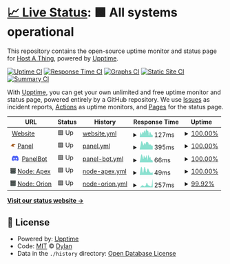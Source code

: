 # [📈 Live Status](https://status.hostathing.com): <!--live status--> **🟩 All systems operational**

This repository contains the open-source uptime monitor and status page for [Host A Thing](https://hostathing.com), powered by [Upptime](https://github.com/upptime/upptime).

[![Uptime CI](https://github.com/dy1io/status.hostathing.com/workflows/Uptime%20CI/badge.svg)](https://github.com/dy1io/status.hostathing.com/actions?query=workflow%3A%22Uptime+CI%22)
[![Response Time CI](https://github.com/dy1io/status.hostathing.com/workflows/Response%20Time%20CI/badge.svg)](https://github.com/dy1io/status.hostathing.com/actions?query=workflow%3A%22Response+Time+CI%22)
[![Graphs CI](https://github.com/dy1io/status.hostathing.com/workflows/Graphs%20CI/badge.svg)](https://github.com/dy1io/status.hostathing.com/actions?query=workflow%3A%22Graphs+CI%22)
[![Static Site CI](https://github.com/dy1io/status.hostathing.com/workflows/Static%20Site%20CI/badge.svg)](https://github.com/dy1io/status.hostathing.com/actions?query=workflow%3A%22Static+Site+CI%22)
[![Summary CI](https://github.com/dy1io/status.hostathing.com/workflows/Summary%20CI/badge.svg)](https://github.com/dy1io/status.hostathing.com/actions?query=workflow%3A%22Summary+CI%22)

With [Upptime](https://upptime.js.org), you can get your own unlimited and free uptime monitor and status page, powered entirely by a GitHub repository. We use [Issues](https://github.com/dy1io/status.hostathing.com/issues) as incident reports, [Actions](https://github.com/dy1io/status.hostathing.com/actions) as uptime monitors, and [Pages](https://status.hostathing.com) for the status page.

<!--start: status pages-->
<!-- This summary is generated by Upptime (https://github.com/upptime/upptime) -->
<!-- Do not edit this manually, your changes will be overwritten -->
<!-- prettier-ignore -->
| URL | Status | History | Response Time | Uptime |
| --- | ------ | ------- | ------------- | ------ |
| <img alt="" src="https://icons.duckduckgo.com/ip3/hostathing.com.ico" height="13"> [Website](https://hostathing.com) | 🟩 Up | [website.yml](https://github.com/dy1io/status.hostathing.com/commits/HEAD/history/website.yml) | <details><summary><img alt="Response time graph" src="./graphs/website/response-time-week.png" height="20"> 127ms</summary><br><a href="https://status.hostathing.com/history/website"><img alt="Response time 127" src="https://img.shields.io/endpoint?url=https%3A%2F%2Fraw.githubusercontent.com%2Fdy1io%2Fstatus.hostathing.com%2FHEAD%2Fapi%2Fwebsite%2Fresponse-time.json"></a><br><a href="https://status.hostathing.com/history/website"><img alt="24-hour response time 149" src="https://img.shields.io/endpoint?url=https%3A%2F%2Fraw.githubusercontent.com%2Fdy1io%2Fstatus.hostathing.com%2FHEAD%2Fapi%2Fwebsite%2Fresponse-time-day.json"></a><br><a href="https://status.hostathing.com/history/website"><img alt="7-day response time 127" src="https://img.shields.io/endpoint?url=https%3A%2F%2Fraw.githubusercontent.com%2Fdy1io%2Fstatus.hostathing.com%2FHEAD%2Fapi%2Fwebsite%2Fresponse-time-week.json"></a><br><a href="https://status.hostathing.com/history/website"><img alt="30-day response time 127" src="https://img.shields.io/endpoint?url=https%3A%2F%2Fraw.githubusercontent.com%2Fdy1io%2Fstatus.hostathing.com%2FHEAD%2Fapi%2Fwebsite%2Fresponse-time-month.json"></a><br><a href="https://status.hostathing.com/history/website"><img alt="1-year response time 127" src="https://img.shields.io/endpoint?url=https%3A%2F%2Fraw.githubusercontent.com%2Fdy1io%2Fstatus.hostathing.com%2FHEAD%2Fapi%2Fwebsite%2Fresponse-time-year.json"></a></details> | <details><summary><a href="https://status.hostathing.com/history/website">100.00%</a></summary><a href="https://status.hostathing.com/history/website"><img alt="All-time uptime 100.00%" src="https://img.shields.io/endpoint?url=https%3A%2F%2Fraw.githubusercontent.com%2Fdy1io%2Fstatus.hostathing.com%2FHEAD%2Fapi%2Fwebsite%2Fuptime.json"></a><br><a href="https://status.hostathing.com/history/website"><img alt="24-hour uptime 100.00%" src="https://img.shields.io/endpoint?url=https%3A%2F%2Fraw.githubusercontent.com%2Fdy1io%2Fstatus.hostathing.com%2FHEAD%2Fapi%2Fwebsite%2Fuptime-day.json"></a><br><a href="https://status.hostathing.com/history/website"><img alt="7-day uptime 100.00%" src="https://img.shields.io/endpoint?url=https%3A%2F%2Fraw.githubusercontent.com%2Fdy1io%2Fstatus.hostathing.com%2FHEAD%2Fapi%2Fwebsite%2Fuptime-week.json"></a><br><a href="https://status.hostathing.com/history/website"><img alt="30-day uptime 100.00%" src="https://img.shields.io/endpoint?url=https%3A%2F%2Fraw.githubusercontent.com%2Fdy1io%2Fstatus.hostathing.com%2FHEAD%2Fapi%2Fwebsite%2Fuptime-month.json"></a><br><a href="https://status.hostathing.com/history/website"><img alt="1-year uptime 100.00%" src="https://img.shields.io/endpoint?url=https%3A%2F%2Fraw.githubusercontent.com%2Fdy1io%2Fstatus.hostathing.com%2FHEAD%2Fapi%2Fwebsite%2Fuptime-year.json"></a></details>
| <img alt="" src="https://raw.githubusercontent.com/dy1io/status.hostathing.com/master/assets/pterodactyl.png" height="13"> [Panel](https://panel.hostathing.com) | 🟩 Up | [panel.yml](https://github.com/dy1io/status.hostathing.com/commits/HEAD/history/panel.yml) | <details><summary><img alt="Response time graph" src="./graphs/panel/response-time-week.png" height="20"> 395ms</summary><br><a href="https://status.hostathing.com/history/panel"><img alt="Response time 395" src="https://img.shields.io/endpoint?url=https%3A%2F%2Fraw.githubusercontent.com%2Fdy1io%2Fstatus.hostathing.com%2FHEAD%2Fapi%2Fpanel%2Fresponse-time.json"></a><br><a href="https://status.hostathing.com/history/panel"><img alt="24-hour response time 522" src="https://img.shields.io/endpoint?url=https%3A%2F%2Fraw.githubusercontent.com%2Fdy1io%2Fstatus.hostathing.com%2FHEAD%2Fapi%2Fpanel%2Fresponse-time-day.json"></a><br><a href="https://status.hostathing.com/history/panel"><img alt="7-day response time 395" src="https://img.shields.io/endpoint?url=https%3A%2F%2Fraw.githubusercontent.com%2Fdy1io%2Fstatus.hostathing.com%2FHEAD%2Fapi%2Fpanel%2Fresponse-time-week.json"></a><br><a href="https://status.hostathing.com/history/panel"><img alt="30-day response time 395" src="https://img.shields.io/endpoint?url=https%3A%2F%2Fraw.githubusercontent.com%2Fdy1io%2Fstatus.hostathing.com%2FHEAD%2Fapi%2Fpanel%2Fresponse-time-month.json"></a><br><a href="https://status.hostathing.com/history/panel"><img alt="1-year response time 395" src="https://img.shields.io/endpoint?url=https%3A%2F%2Fraw.githubusercontent.com%2Fdy1io%2Fstatus.hostathing.com%2FHEAD%2Fapi%2Fpanel%2Fresponse-time-year.json"></a></details> | <details><summary><a href="https://status.hostathing.com/history/panel">100.00%</a></summary><a href="https://status.hostathing.com/history/panel"><img alt="All-time uptime 100.00%" src="https://img.shields.io/endpoint?url=https%3A%2F%2Fraw.githubusercontent.com%2Fdy1io%2Fstatus.hostathing.com%2FHEAD%2Fapi%2Fpanel%2Fuptime.json"></a><br><a href="https://status.hostathing.com/history/panel"><img alt="24-hour uptime 100.00%" src="https://img.shields.io/endpoint?url=https%3A%2F%2Fraw.githubusercontent.com%2Fdy1io%2Fstatus.hostathing.com%2FHEAD%2Fapi%2Fpanel%2Fuptime-day.json"></a><br><a href="https://status.hostathing.com/history/panel"><img alt="7-day uptime 100.00%" src="https://img.shields.io/endpoint?url=https%3A%2F%2Fraw.githubusercontent.com%2Fdy1io%2Fstatus.hostathing.com%2FHEAD%2Fapi%2Fpanel%2Fuptime-week.json"></a><br><a href="https://status.hostathing.com/history/panel"><img alt="30-day uptime 100.00%" src="https://img.shields.io/endpoint?url=https%3A%2F%2Fraw.githubusercontent.com%2Fdy1io%2Fstatus.hostathing.com%2FHEAD%2Fapi%2Fpanel%2Fuptime-month.json"></a><br><a href="https://status.hostathing.com/history/panel"><img alt="1-year uptime 100.00%" src="https://img.shields.io/endpoint?url=https%3A%2F%2Fraw.githubusercontent.com%2Fdy1io%2Fstatus.hostathing.com%2FHEAD%2Fapi%2Fpanel%2Fuptime-year.json"></a></details>
| <img alt="" src="https://raw.githubusercontent.com/dy1io/status.hostathing.com/master/assets/discord.png" height="13"> [PanelBot](apex.hostathing.com) | 🟩 Up | [panel-bot.yml](https://github.com/dy1io/status.hostathing.com/commits/HEAD/history/panel-bot.yml) | <details><summary><img alt="Response time graph" src="./graphs/panel-bot/response-time-week.png" height="20"> 66ms</summary><br><a href="https://status.hostathing.com/history/panel-bot"><img alt="Response time 66" src="https://img.shields.io/endpoint?url=https%3A%2F%2Fraw.githubusercontent.com%2Fdy1io%2Fstatus.hostathing.com%2FHEAD%2Fapi%2Fpanel-bot%2Fresponse-time.json"></a><br><a href="https://status.hostathing.com/history/panel-bot"><img alt="24-hour response time 87" src="https://img.shields.io/endpoint?url=https%3A%2F%2Fraw.githubusercontent.com%2Fdy1io%2Fstatus.hostathing.com%2FHEAD%2Fapi%2Fpanel-bot%2Fresponse-time-day.json"></a><br><a href="https://status.hostathing.com/history/panel-bot"><img alt="7-day response time 66" src="https://img.shields.io/endpoint?url=https%3A%2F%2Fraw.githubusercontent.com%2Fdy1io%2Fstatus.hostathing.com%2FHEAD%2Fapi%2Fpanel-bot%2Fresponse-time-week.json"></a><br><a href="https://status.hostathing.com/history/panel-bot"><img alt="30-day response time 66" src="https://img.shields.io/endpoint?url=https%3A%2F%2Fraw.githubusercontent.com%2Fdy1io%2Fstatus.hostathing.com%2FHEAD%2Fapi%2Fpanel-bot%2Fresponse-time-month.json"></a><br><a href="https://status.hostathing.com/history/panel-bot"><img alt="1-year response time 66" src="https://img.shields.io/endpoint?url=https%3A%2F%2Fraw.githubusercontent.com%2Fdy1io%2Fstatus.hostathing.com%2FHEAD%2Fapi%2Fpanel-bot%2Fresponse-time-year.json"></a></details> | <details><summary><a href="https://status.hostathing.com/history/panel-bot">100.00%</a></summary><a href="https://status.hostathing.com/history/panel-bot"><img alt="All-time uptime 100.00%" src="https://img.shields.io/endpoint?url=https%3A%2F%2Fraw.githubusercontent.com%2Fdy1io%2Fstatus.hostathing.com%2FHEAD%2Fapi%2Fpanel-bot%2Fuptime.json"></a><br><a href="https://status.hostathing.com/history/panel-bot"><img alt="24-hour uptime 100.00%" src="https://img.shields.io/endpoint?url=https%3A%2F%2Fraw.githubusercontent.com%2Fdy1io%2Fstatus.hostathing.com%2FHEAD%2Fapi%2Fpanel-bot%2Fuptime-day.json"></a><br><a href="https://status.hostathing.com/history/panel-bot"><img alt="7-day uptime 100.00%" src="https://img.shields.io/endpoint?url=https%3A%2F%2Fraw.githubusercontent.com%2Fdy1io%2Fstatus.hostathing.com%2FHEAD%2Fapi%2Fpanel-bot%2Fuptime-week.json"></a><br><a href="https://status.hostathing.com/history/panel-bot"><img alt="30-day uptime 100.00%" src="https://img.shields.io/endpoint?url=https%3A%2F%2Fraw.githubusercontent.com%2Fdy1io%2Fstatus.hostathing.com%2FHEAD%2Fapi%2Fpanel-bot%2Fuptime-month.json"></a><br><a href="https://status.hostathing.com/history/panel-bot"><img alt="1-year uptime 100.00%" src="https://img.shields.io/endpoint?url=https%3A%2F%2Fraw.githubusercontent.com%2Fdy1io%2Fstatus.hostathing.com%2FHEAD%2Fapi%2Fpanel-bot%2Fuptime-year.json"></a></details>
| <img alt="" src="https://raw.githubusercontent.com/dy1io/status.hostathing.com/master/assets/node-icon.png" height="13"> [Node: Apex](apex.hostathing.com) | 🟩 Up | [node-apex.yml](https://github.com/dy1io/status.hostathing.com/commits/HEAD/history/node-apex.yml) | <details><summary><img alt="Response time graph" src="./graphs/node-apex/response-time-week.png" height="20"> 49ms</summary><br><a href="https://status.hostathing.com/history/node-apex"><img alt="Response time 49" src="https://img.shields.io/endpoint?url=https%3A%2F%2Fraw.githubusercontent.com%2Fdy1io%2Fstatus.hostathing.com%2FHEAD%2Fapi%2Fnode-apex%2Fresponse-time.json"></a><br><a href="https://status.hostathing.com/history/node-apex"><img alt="24-hour response time 87" src="https://img.shields.io/endpoint?url=https%3A%2F%2Fraw.githubusercontent.com%2Fdy1io%2Fstatus.hostathing.com%2FHEAD%2Fapi%2Fnode-apex%2Fresponse-time-day.json"></a><br><a href="https://status.hostathing.com/history/node-apex"><img alt="7-day response time 49" src="https://img.shields.io/endpoint?url=https%3A%2F%2Fraw.githubusercontent.com%2Fdy1io%2Fstatus.hostathing.com%2FHEAD%2Fapi%2Fnode-apex%2Fresponse-time-week.json"></a><br><a href="https://status.hostathing.com/history/node-apex"><img alt="30-day response time 49" src="https://img.shields.io/endpoint?url=https%3A%2F%2Fraw.githubusercontent.com%2Fdy1io%2Fstatus.hostathing.com%2FHEAD%2Fapi%2Fnode-apex%2Fresponse-time-month.json"></a><br><a href="https://status.hostathing.com/history/node-apex"><img alt="1-year response time 49" src="https://img.shields.io/endpoint?url=https%3A%2F%2Fraw.githubusercontent.com%2Fdy1io%2Fstatus.hostathing.com%2FHEAD%2Fapi%2Fnode-apex%2Fresponse-time-year.json"></a></details> | <details><summary><a href="https://status.hostathing.com/history/node-apex">100.00%</a></summary><a href="https://status.hostathing.com/history/node-apex"><img alt="All-time uptime 100.00%" src="https://img.shields.io/endpoint?url=https%3A%2F%2Fraw.githubusercontent.com%2Fdy1io%2Fstatus.hostathing.com%2FHEAD%2Fapi%2Fnode-apex%2Fuptime.json"></a><br><a href="https://status.hostathing.com/history/node-apex"><img alt="24-hour uptime 100.00%" src="https://img.shields.io/endpoint?url=https%3A%2F%2Fraw.githubusercontent.com%2Fdy1io%2Fstatus.hostathing.com%2FHEAD%2Fapi%2Fnode-apex%2Fuptime-day.json"></a><br><a href="https://status.hostathing.com/history/node-apex"><img alt="7-day uptime 100.00%" src="https://img.shields.io/endpoint?url=https%3A%2F%2Fraw.githubusercontent.com%2Fdy1io%2Fstatus.hostathing.com%2FHEAD%2Fapi%2Fnode-apex%2Fuptime-week.json"></a><br><a href="https://status.hostathing.com/history/node-apex"><img alt="30-day uptime 100.00%" src="https://img.shields.io/endpoint?url=https%3A%2F%2Fraw.githubusercontent.com%2Fdy1io%2Fstatus.hostathing.com%2FHEAD%2Fapi%2Fnode-apex%2Fuptime-month.json"></a><br><a href="https://status.hostathing.com/history/node-apex"><img alt="1-year uptime 100.00%" src="https://img.shields.io/endpoint?url=https%3A%2F%2Fraw.githubusercontent.com%2Fdy1io%2Fstatus.hostathing.com%2FHEAD%2Fapi%2Fnode-apex%2Fuptime-year.json"></a></details>
| <img alt="" src="https://raw.githubusercontent.com/dy1io/status.hostathing.com/master/assets/node-icon.png" height="13"> [Node: Orion](orion.hostathing.com) | 🟩 Up | [node-orion.yml](https://github.com/dy1io/status.hostathing.com/commits/HEAD/history/node-orion.yml) | <details><summary><img alt="Response time graph" src="./graphs/node-orion/response-time-week.png" height="20"> 257ms</summary><br><a href="https://status.hostathing.com/history/node-orion"><img alt="Response time 257" src="https://img.shields.io/endpoint?url=https%3A%2F%2Fraw.githubusercontent.com%2Fdy1io%2Fstatus.hostathing.com%2FHEAD%2Fapi%2Fnode-orion%2Fresponse-time.json"></a><br><a href="https://status.hostathing.com/history/node-orion"><img alt="24-hour response time 494" src="https://img.shields.io/endpoint?url=https%3A%2F%2Fraw.githubusercontent.com%2Fdy1io%2Fstatus.hostathing.com%2FHEAD%2Fapi%2Fnode-orion%2Fresponse-time-day.json"></a><br><a href="https://status.hostathing.com/history/node-orion"><img alt="7-day response time 257" src="https://img.shields.io/endpoint?url=https%3A%2F%2Fraw.githubusercontent.com%2Fdy1io%2Fstatus.hostathing.com%2FHEAD%2Fapi%2Fnode-orion%2Fresponse-time-week.json"></a><br><a href="https://status.hostathing.com/history/node-orion"><img alt="30-day response time 257" src="https://img.shields.io/endpoint?url=https%3A%2F%2Fraw.githubusercontent.com%2Fdy1io%2Fstatus.hostathing.com%2FHEAD%2Fapi%2Fnode-orion%2Fresponse-time-month.json"></a><br><a href="https://status.hostathing.com/history/node-orion"><img alt="1-year response time 257" src="https://img.shields.io/endpoint?url=https%3A%2F%2Fraw.githubusercontent.com%2Fdy1io%2Fstatus.hostathing.com%2FHEAD%2Fapi%2Fnode-orion%2Fresponse-time-year.json"></a></details> | <details><summary><a href="https://status.hostathing.com/history/node-orion">99.92%</a></summary><a href="https://status.hostathing.com/history/node-orion"><img alt="All-time uptime 99.92%" src="https://img.shields.io/endpoint?url=https%3A%2F%2Fraw.githubusercontent.com%2Fdy1io%2Fstatus.hostathing.com%2FHEAD%2Fapi%2Fnode-orion%2Fuptime.json"></a><br><a href="https://status.hostathing.com/history/node-orion"><img alt="24-hour uptime 100.00%" src="https://img.shields.io/endpoint?url=https%3A%2F%2Fraw.githubusercontent.com%2Fdy1io%2Fstatus.hostathing.com%2FHEAD%2Fapi%2Fnode-orion%2Fuptime-day.json"></a><br><a href="https://status.hostathing.com/history/node-orion"><img alt="7-day uptime 99.92%" src="https://img.shields.io/endpoint?url=https%3A%2F%2Fraw.githubusercontent.com%2Fdy1io%2Fstatus.hostathing.com%2FHEAD%2Fapi%2Fnode-orion%2Fuptime-week.json"></a><br><a href="https://status.hostathing.com/history/node-orion"><img alt="30-day uptime 99.92%" src="https://img.shields.io/endpoint?url=https%3A%2F%2Fraw.githubusercontent.com%2Fdy1io%2Fstatus.hostathing.com%2FHEAD%2Fapi%2Fnode-orion%2Fuptime-month.json"></a><br><a href="https://status.hostathing.com/history/node-orion"><img alt="1-year uptime 99.92%" src="https://img.shields.io/endpoint?url=https%3A%2F%2Fraw.githubusercontent.com%2Fdy1io%2Fstatus.hostathing.com%2FHEAD%2Fapi%2Fnode-orion%2Fuptime-year.json"></a></details>

<!--end: status pages-->

[**Visit our status website →**](https://status.hostathing.com)

## 📄 License

- Powered by: [Upptime](https://github.com/upptime/upptime)
- Code: [MIT](./LICENSE) © [Dylan](https://dy1.io)
- Data in the `./history` directory: [Open Database License](https://opendatacommons.org/licenses/odbl/1-0/)
